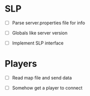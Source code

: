 # SLP

- [ ] Parse server.properties file for info

- [ ] Globals like server version

- [ ] Implement SLP interface

# Players


- [ ] Read map file and send data

- [ ] Somehow get a player to connect

